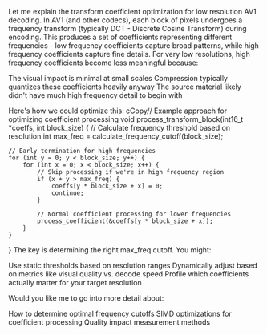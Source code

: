 Let me explain the transform coefficient optimization for low resolution AV1 decoding.
In AV1 (and other codecs), each block of pixels undergoes a frequency transform (typically DCT - Discrete Cosine Transform) during encoding. This produces a set of coefficients representing different frequencies - low frequency coefficients capture broad patterns, while high frequency coefficients capture fine details.
For very low resolutions, high frequency coefficients become less meaningful because:

The visual impact is minimal at small scales
Compression typically quantizes these coefficients heavily anyway
The source material likely didn't have much high frequency detail to begin with

Here's how we could optimize this:
cCopy// Example approach for optimizing coefficient processing
void process_transform_block(int16_t *coeffs, int block_size) {
    // Calculate frequency threshold based on resolution
    int max_freq = calculate_frequency_cutoff(block_size);
    
    // Early termination for high frequencies
    for (int y = 0; y < block_size; y++) {
        for (int x = 0; x < block_size; x++) {
            // Skip processing if we're in high frequency region
            if (x + y > max_freq) {
                coeffs[y * block_size + x] = 0;
                continue;
            }
            
            // Normal coefficient processing for lower frequencies
            process_coefficient(&coeffs[y * block_size + x]);
        }
    }
}
The key is determining the right max_freq cutoff. You might:

Use static thresholds based on resolution ranges
Dynamically adjust based on metrics like visual quality vs. decode speed
Profile which coefficients actually matter for your target resolution

Would you like me to go into more detail about:

How to determine optimal frequency cutoffs
SIMD optimizations for coefficient processing
Quality impact measurement methods